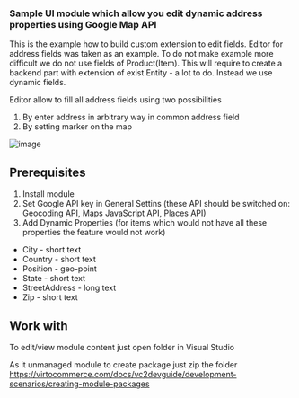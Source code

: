 ### Sample UI module which allow you edit dynamic address properties using Google Map API
This is the example how to build custom extension to edit fields.
Editor for address fields was taken as an example. To do not make example more difficult we do not use fields of Product(Item).
This will require to create a backend part with extension of exist Entity - a lot to do.
Instead we use dynamic fields.

Editor allow to fill all address fields using two possibilities
1. By enter address in arbitrary way in common address field
2. By setting marker on the map

![image](https://user-images.githubusercontent.com/2689494/55796030-b4d47d00-5ad1-11e9-95a4-d4b6f4545945.png)


## Prerequisites
1. Install module
2. Set Google API key in General Settins (these API should be switched on: Geocoding API, Maps JavaScript API, Places API)
3. Add Dynamic Properties (for items which would not have all these properties the feature would not work)
* City - short text
* Country - short text
* Position - geo-point
* State - short text
* StreetAddress - long text
* Zip - short text
## Work with
To edit/view module content just open folder in Visual Studio

As it unmanaged module to create package just zip the folder https://virtocommerce.com/docs/vc2devguide/development-scenarios/creating-module-packages


